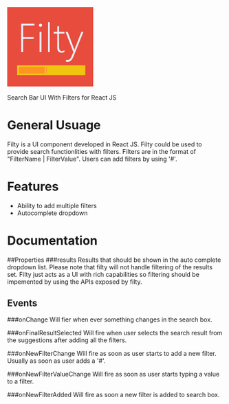 <img src="https://raw.githubusercontent.com/Raathigesh/Filty/master/wiki/Filty%20Logo.fw.png" width="200">

Search Bar UI With Filters for React JS
# General Usuage
Filty is a UI component developed in React JS. Filty could be used to provide search functionlities with filters. Filters are in the format of "FilterName | FilterValue". Users can add filters by using '#'.

# Features
- Ability to add multiple filters
- Autocomplete dropdown

# Documentation 
##Properties
###results
Results that should be shown in the auto complete dropdown list. Please note that filty will not handle filtering of the results set. Filty just acts as a UI with rich capabilities so filtering should be impemented by using the APIs exposed by filty.

## Events
###onChange
Will fier when ever something changes in the search box.

###onFinalResultSelected
Will fire when user selects the search result from the suggestions after adding all the filters.

###onNewFilterChange
Will fire as soon as user starts to add a new filter. Usually as soon as user adds a '#'.

###onNewFilterValueChange
Will fire as soon as user starts typing a value to a filter.

###onNewFilterAdded
Will fire as soon a new filter is added to search box.

